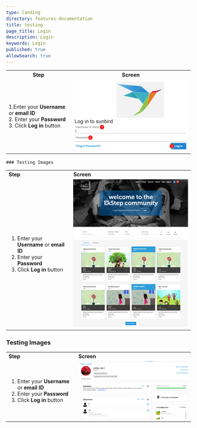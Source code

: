 ```yaml
---
type: landing
directory: features-documentation
title: testing
page_title: Login
description: Login
keywords: Login
published: true
allowSearch: true
---
```

<table>
<tr>
   <th style="width:35%;"><strong>Step</strong></th>
   <th style="height:65%;"><strong>Screen</strong</th>
   </tr>
   <tr>
   <td>1.Enter your <strong>Username</strong> or <strong>email ID</strong> <br>2. Enter your <strong>Password</strong> <br>3. Click <strong>Log in</strong> button
    </td>
	<td><img src="pages/features-documentation/images/logintest3.png"></td>
    </tr>
    </table>
	
	### Testing Images
    
<table>
  <tr>
    <td style="width:35%;"><strong>Step</strong></td>
    <td style="width:65%;"><strong>Screen</strong></td>
  </tr>
  <tr>
   <td>
       <ol>
         <li>Enter your <strong>Username</strong> or <strong>email ID</strong></li>
	 <li>Enter your <strong>Password</strong></li>
         <li>Click <strong>Log in</strong> button</li>
	</ol>
    </td>
    <td><img src="pages/features-documentation/images/logintest4.png"></td>
    </tr>
 </table>
 
### Testing Images
    
<table>
  <tr>
    <td><strong>Step</strong></td>
    <td><strong>Screen</strong></td>
  </tr>
  <tr>
   <td>
       <ol>
         <li>Enter your <strong>Username</strong> or <strong>email ID</strong></li>
	 <li>Enter your <strong>Password</strong></li>
         <li>Click <strong>Log in</strong> button</li>
	</ol>
    </td>
    <td><img src="pages/features-documentation/images/logintest5.png"></td>
    </tr>
 </table>

